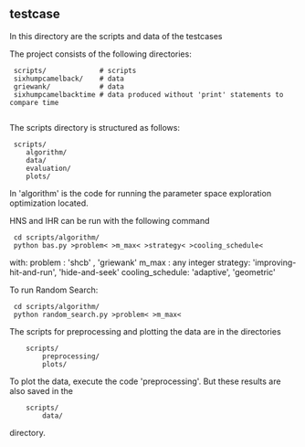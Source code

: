 testcase
--------

In this directory are the scripts and data of the testcases 


The project consists of the following directories:

```
 scripts/             # scripts
 sixhumpcamelback/    # data 
 griewank/            # data
 sixhumpcamelbacktime # data produced without 'print' statements to compare time
 
```

The scripts directory is structured as follows:

```
 scripts/        
	algorithm/
	data/
	evaluation/
	plots/ 
```

In 'algorithm' is the code for running the parameter space exploration 
optimization located.

HNS and IHR can be run with the following command

	 cd scripts/algorithm/
	 python bas.py >problem< >m_max< >strategy< >cooling_schedule<
	 
with:
	problem : 'shcb' , 'griewank'
	m_max   : any integer
	strategy: 'improving-hit-and-run', 'hide-and-seek'
	cooling_schedule: 'adaptive', 'geometric'
	    

To run Random Search: 

	 cd scripts/algorithm/
	 python random_search.py >problem< >m_max< 
	 
	 
The scripts for preprocessing and plotting the data
are in the directories

```
	scripts/
		preprocessing/
		plots/
```
	
To plot the data, execute the code 'preprocessing'. But these results
are also saved in the 
```
	scripts/
	    data/
```
directory.



